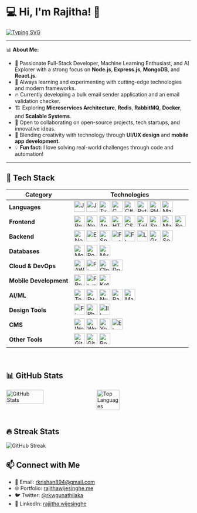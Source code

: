 # 💻 Hi, I'm Rajitha! 👋

[![Typing SVG](https://readme-typing-svg.herokuapp.com?size=25&duration=4000&color=36BCF7&vCenter=true&width=700&lines=Full+Stack+Developer;Machine+Learning+Enthusiast;Artificial+Intelligence+Enthusiast;UI/UX+Designer;Mobile+App+Developer)](https://git.io/typing-svg)

---
📊 **About Me:**
- 🚀 Passionate Full-Stack Developer, Machine Learning Enthusiast, and AI Explorer with a strong focus on **Node.js**, **Express.js**, **MongoDB**, and **React.js**.
- 🎯 Always learning and experimenting with cutting-edge technologies and modern frameworks.
- 🔥 Currently developing a bulk email sender application and an email validation checker.
- 🏗️ Exploring **Microservices Architecture**, **Redis**, **RabbitMQ**, **Docker**, and **Scalable Systems**.
- 🤝 Open to collaborating on open-source projects, tech startups, and innovative ideas.
- 🎨 Blending creativity with technology through **UI/UX design** and **mobile app development**.
- 💡 **Fun fact:** I love solving real-world challenges through code and automation!
---

## 🚀 Tech Stack

| Category | Technologies |
|----------|-------------|
| **Languages** | <img src="https://img.shields.io/badge/Java-%23ED8B00.svg?style=for-the-badge&logo=java&logoColor=white" height="30" alt="Java"/> <img src="https://img.shields.io/badge/JavaScript-%23F7DF1E.svg?style=for-the-badge&logo=javascript&logoColor=black" height="30" alt="JavaScript"/> <img src="https://img.shields.io/badge/TypeScript-%23007ACC.svg?style=for-the-badge&logo=typescript&logoColor=white" height="30" alt="TypeScript"/> <img src="https://img.shields.io/badge/C-%2300599C.svg?style=for-the-badge&logo=c&logoColor=white" height="30" alt="C"/> <img src="https://img.shields.io/badge/C%23-%23239120.svg?style=for-the-badge&logo=c-sharp&logoColor=white" height="30" alt="C#"/> <img src="https://img.shields.io/badge/Python-%233776AB.svg?style=for-the-badge&logo=python&logoColor=white" height="30" alt="Python"/> <img src="https://img.shields.io/badge/PHP-%23777BB4.svg?style=for-the-badge&logo=php&logoColor=white" height="30" alt="PHP"/> <img src="https://img.shields.io/badge/Markdown-%23000000.svg?style=for-the-badge&logo=markdown&logoColor=white" height="30" alt="Markdown"/> |
| **Frontend** | <img src="https://img.shields.io/badge/React-%2361DAFB.svg?style=for-the-badge&logo=react&logoColor=black" height="30" alt="React"/> <img src="https://img.shields.io/badge/Next.js-%23000000.svg?style=for-the-badge&logo=next.js&logoColor=white" height="30" alt="Next.js"/> <img src="https://img.shields.io/badge/Angular-%23DD0031.svg?style=for-the-badge&logo=angular&logoColor=white" height="30" alt="Angular"/> <img src="https://img.shields.io/badge/HTML5-%23E34F26.svg?style=for-the-badge&logo=html5&logoColor=white" height="30" alt="HTML5"/> <img src="https://img.shields.io/badge/CSS3-%231572B6.svg?style=for-the-badge&logo=css3&logoColor=white" height="30" alt="CSS3"/> <img src="https://img.shields.io/badge/TailwindCSS-%2306B6D4.svg?style=for-the-badge&logo=tailwind-css&logoColor=white" height="30" alt="TailwindCSS"/> <img src="https://img.shields.io/badge/Semantic%20UI-%2335BDB2.svg?style=for-the-badge&logo=semantic-ui&logoColor=white" height="30" alt="Semantic UI"/> <img src="https://img.shields.io/badge/Material%20UI-%230081CB.svg?style=for-the-badge&logo=material-ui&logoColor=white" height="30" alt="Material UI"/> <img src="https://img.shields.io/badge/Bootstrap-%237952B3.svg?style=for-the-badge&logo=bootstrap&logoColor=white" height="30" alt="Bootstrap"/>|
| **Backend** | <img src="https://img.shields.io/badge/Node.js-%23339933.svg?style=for-the-badge&logo=node.js&logoColor=white" height="30" alt="Node.js"/> <img src="https://img.shields.io/badge/Express.js-%23000000.svg?style=for-the-badge&logo=express&logoColor=white" height="30" alt="Express.js"/> <img src="https://img.shields.io/badge/Spring%20Boot-%236DB33F.svg?style=for-the-badge&logo=spring-boot&logoColor=white" height="30" alt="Spring Boot"/> <img src="https://img.shields.io/badge/FastAPI-%2300ACB7.svg?style=for-the-badge&logo=fastapi&logoColor=white" height="30" alt="FastAPI"/> <img src="https://img.shields.io/badge/Flask-%23000.svg?style=for-the-badge&logo=flask&logoColor=white" height="30" alt="Flask"/> <img src="https://img.shields.io/badge/Laravel-%23FF2D20.svg?style=for-the-badge&logo=laravel&logoColor=white" height="30" alt="Laravel"/>  <img src="https://img.shields.io/badge/GraphQL-%23E10098.svg?style=for-the-badge&logo=graphql&logoColor=white" height="30" alt="GraphQL"/> <img src="https://img.shields.io/badge/Socket.IO-%23010101.svg?style=for-the-badge&logo=socket.io&logoColor=white" height="30" alt="Socket.IO"/> |
| **Databases** | <img src="https://img.shields.io/badge/MongoDB-%2347A248.svg?style=for-the-badge&logo=mongodb&logoColor=white" height="30" alt="MongoDB"/> <img src="https://img.shields.io/badge/PostgreSQL-%23336791.svg?style=for-the-badge&logo=postgresql&logoColor=white" height="30" alt="PostgreSQL"/> <img src="https://img.shields.io/badge/MySQL-%234479A1.svg?style=for-the-badge&logo=mysql&logoColor=white" height="30" alt="MySQL"/> |
| **Cloud & DevOps** | <img src="https://img.shields.io/badge/AWS-%23FF9900.svg?style=for-the-badge&logo=amazon-aws&logoColor=white" height="30" alt="AWS"/> <img src="https://img.shields.io/badge/Firebase-%23FFCA28.svg?style=for-the-badge&logo=firebase&logoColor=black" height="30" alt="Firebase"/> <img src="https://img.shields.io/badge/Cloudinary-%23438FFF.svg?style=for-the-badge&logo=cloudinary&logoColor=white" height="30" alt="Cloudinary"/> <img src="https://img.shields.io/badge/Docker-%232496ED.svg?style=for-the-badge&logo=docker&logoColor=white" height="30" alt="Docker"/> |
| **Mobile Development** | <img src="https://img.shields.io/badge/React%20Native-%2361DAFB.svg?style=for-the-badge&logo=react&logoColor=black" height="30" alt="React Native"/> <img src="https://img.shields.io/badge/Flutter-%2302569B.svg?style=for-the-badge&logo=flutter&logoColor=white" height="30" alt="Flutter"/> <img src="https://img.shields.io/badge/Kotlin-%237F52FF.svg?style=for-the-badge&logo=kotlin&logoColor=white" height="30" alt="Kotlin"/> |
| **AI/ML** | <img src="https://img.shields.io/badge/TensorFlow-%23FF6F00.svg?style=for-the-badge&logo=tensorflow&logoColor=white" height="30" alt="TensorFlow"/> <img src="https://img.shields.io/badge/PyTorch-%23EE4C2C.svg?style=for-the-badge&logo=pytorch&logoColor=white" height="30" alt="PyTorch"/> <img src="https://img.shields.io/badge/NumPy-%23013243.svg?style=for-the-badge&logo=numpy&logoColor=white" height="30" alt="NumPy"/> <img src="https://img.shields.io/badge/Pandas-%23150458.svg?style=for-the-badge&logo=pandas&logoColor=white" height="30" alt="Pandas"/> <img src="https://img.shields.io/badge/Matplotlib-%231E7FCB.svg?style=for-the-badge&logo=matplotlib&logoColor=white" height="30" alt="Matplotlib"/> |
| **Design Tools** | <img src="https://img.shields.io/badge/Figma-%23F24E1E.svg?style=for-the-badge&logo=figma&logoColor=white" height="30" alt="Figma"/> <img src="https://img.shields.io/badge/Photoshop-%2331A8FF.svg?style=for-the-badge&logo=adobe-photoshop&logoColor=white" height="30" alt="Photoshop"/> <img src="https://img.shields.io/badge/Illustrator-%23FF9A00.svg?style=for-the-badge&logo=adobe-illustrator&logoColor=white" height="30" alt="Illustrator"/> |
| **CMS** | <img src="https://img.shields.io/badge/WordPress-%2321759B.svg?style=for-the-badge&logo=wordpress&logoColor=white" height="30" alt="WordPress"/> <img src="https://img.shields.io/badge/WooCommerce-%2396588A.svg?style=for-the-badge&logo=woocommerce&logoColor=white" height="30" alt="WooCommerce"/> <img src="https://img.shields.io/badge/Yoast%20SEO-%23FFB900.svg?style=for-the-badge&logo=yoast&logoColor=white" height="30" alt="Yoast SEO"/> <img src="https://img.shields.io/badge/Elementor-%234DC7EC.svg?style=for-the-badge&logo=elementor&logoColor=white" height="30" alt="Elementor"/> |
| **Other Tools** | <img src="https://img.shields.io/badge/Git-%23F05032.svg?style=for-the-badge&logo=git&logoColor=white" height="30" alt="Git"/> <img src="https://img.shields.io/badge/GitHub-%23181717.svg?style=for-the-badge&logo=github&logoColor=white" height="30" alt="GitHub"/> <img src="https://img.shields.io/badge/Postman-%23FF6C37.svg?style=for-the-badge&logo=postman&logoColor=white" height="30" alt="Postman"/> |



<br>

## 📊 GitHub Stats

<div style="display: flex; align-items: flex-start; gap: 20px; flex-wrap: wrap;">
  <!-- GitHub Stats Card -->
  <img src="https://github-readme-stats.vercel.app/api?username=rKrishan99&theme=radical&hide_border=false&include_all_commits=true&count_private=true" alt="GitHub Stats" style="max-width: 450px; width: 45%;" />

  <!-- Top Languages Card -->
  <img src="https://github-readme-stats.vercel.app/api/top-langs/?username=rKrishan99&theme=radical&hide_border=false&include_all_commits=true&count_private=true&layout=compact" alt="Top Languages" style="max-width: 450px; width: 35%;" />

  <!-- GitHub Streak Stats -->
</div>

<br>

## 🔥 Streak Stats

![GitHub Streak](https://github-readme-streak-stats.herokuapp.com/?user=rKrishan99&theme=dark)


## 📫 Connect with Me

- 📧 Email: [rkrishan894@gmail.com](rkrishan894@gmail.com)
- 🌐 Portfolio: [rajithawijesinghe.me](https://rajithawijesinghe.me)
- 🐦 Twitter: [@rkwgunathilaka]([https://twitter.com/your_twitter](https://x.com/rkwgunathilaka?s=21))
- 💼 LinkedIn: [rajijtha.wijesinghe]([https://linkedin.com/in/your-linkedin](https://www.linkedin.com/in/rajitha-wijesinghe-06b160257?utm_source=share&utm_campaign=share_via&utm_content=profile&utm_medium=ios_app))
